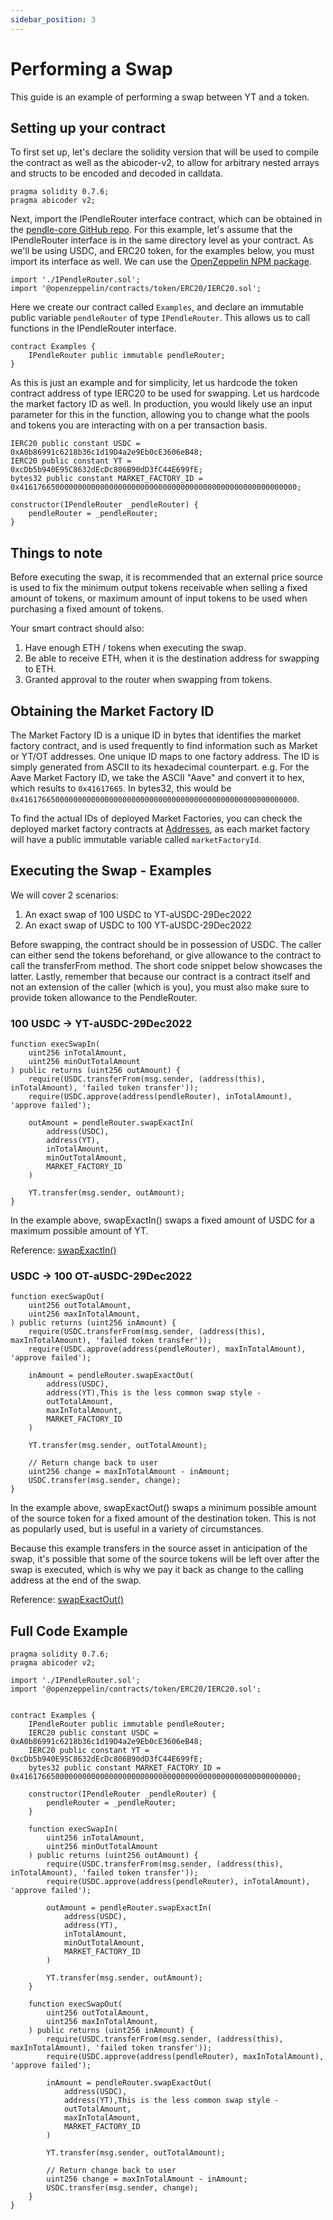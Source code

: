 ```yaml
---
sidebar_position: 3
---
```


# Performing a Swap

This guide is an example of performing a swap between YT and a token.

## Setting up your contract

To first set up, let's declare the solidity version that will be used to compile the contract as well as the abicoder-v2, to allow for arbitrary nested arrays and structs to be encoded and decoded in calldata.

```solidity
pragma solidity 0.7.6;
pragma abicoder v2;
```

Next, import the IPendleRouter interface contract, which can be obtained in the [pendle-core GitHub repo](https://github.com/pendle-finance/pendle-core/blob/master/contracts/interfaces/IPendleRouter.sol). For this example, let's assume that the IPendleRouter interface is in the same directory level as your contract. As we'll be using USDC, and ERC20 token, for the examples below, you must import its interface as well. We can use the [OpenZeppelin NPM package](https://www.npmjs.com/package/@openzeppelin/contracts).

``` solidity
import './IPendleRouter.sol';
import '@openzeppelin/contracts/token/ERC20/IERC20.sol';
```

Here we create our contract called `Examples`, and declare an immutable public variable `pendleRouter` of type `IPendleRouter`. This allows us to call functions in the IPendleRouter interface.

```solidity
contract Examples {
    IPendleRouter public immutable pendleRouter;
}

```

As this is just an example and for simplicity, let us hardcode the token contract address of type IERC20 to be used for swapping. Let us hardcode the market factory ID as well. In production, you would likely use an input parameter for this in the function, allowing you to change what the pools and tokens you are interacting with on a per transaction basis.

```solidity
IERC20 public constant USDC = 0xA0b86991c6218b36c1d19D4a2e9Eb0cE3606eB48;
IERC20 public constant YT = 0xcDb5b940E95C8632dEcDc806B90dD3fC44E699fE;
bytes32 public constant MARKET_FACTORY_ID = 0x41617665000000000000000000000000000000000000000000000000000000;

constructor(IPendleRouter _pendleRouter) {
    pendleRouter = _pendleRouter;
}
```

## Things to note

Before executing the swap, it is recommended that an external price source is used to fix the minimum output tokens receivable when selling a fixed amount of tokens, or maximum amount of input tokens to be used when purchasing a fixed amount of tokens.

Your smart contract should also:

1. Have enough ETH / tokens when executing the swap.
2. Be able to receive ETH, when it is the destination address for swapping to ETH.
3. Granted approval to the router when swapping from tokens.

## Obtaining the Market Factory ID

The Market Factory ID is a unique ID in bytes that identifies the market factory contract, and is used frequently to find information such as Market or YT/OT addresses. One unique ID maps to one factory address. The ID is simply generated from ASCII to its hexadecimal counterpart. e.g. For the Aave Market Factory ID, we take the ASCII "Aave" and convert it to hex, which results to `0x41617665`. In bytes32, this would be `0x41617665000000000000000000000000000000000000000000000000000000`.

To find the actual IDs of deployed Market Factories, you can check the deployed market factory contracts at [Addresses](../addresses/mainnet.md), as each market factory will have a public immutable variable called `marketFactoryId`.

## Executing the Swap - Examples

We will cover 2 scenarios:

1. An exact swap of 100 USDC to YT-aUSDC-29Dec2022
2. An exact swap of USDC to 100 YT-aUSDC-29Dec2022

Before swapping, the contract should be in possession of USDC. The caller can either send the tokens beforehand, or give allowance to the contract to call the transferFrom method. The short code snippet below showcases the latter. Lastly, remember that because our contract is a contract itself and not an extension of the caller (which is you), you must also make sure to provide token allowance to the PendleRouter.

### 100 USDC -> YT-aUSDC-29Dec2022

```solidity
function execSwapIn(
    uint256 inTotalAmount,
    uint256 minOutTotalAmount
) public returns (uint256 outAmount) {
    require(USDC.transferFrom(msg.sender, (address(this), inTotalAmount), 'failed token transfer'));
    require(USDC.approve(address(pendleRouter), inTotalAmount), 'approve failed');

    outAmount = pendleRouter.swapExactIn(
        address(USDC),
        address(YT),
        inTotalAmount,
        minOutTotalAmount,
        MARKET_FACTORY_ID
    )

    YT.transfer(msg.sender, outAmount);
}
```

In the example above, swapExactIn() swaps a fixed amount of USDC for a maximum possible amount of YT.

Reference: [swapExactIn()](../reference/contracts/IPendleRouter.md#swapexactin)

### USDC -> 100 OT-aUSDC-29Dec2022

```solidity
function execSwapOut(
    uint256 outTotalAmount,
    uint256 maxInTotalAmount,
) public returns (uint256 inAmount) {
    require(USDC.transferFrom(msg.sender, (address(this), maxInTotalAmount), 'failed token transfer'));
    require(USDC.approve(address(pendleRouter), maxInTotalAmount), 'approve failed');

    inAmount = pendleRouter.swapExactOut(
        address(USDC),
        address(YT),This is the less common swap style - 
        outTotalAmount,
        maxInTotalAmount,
        MARKET_FACTORY_ID
    )

    YT.transfer(msg.sender, outTotalAmount);

    // Return change back to user
    uint256 change = maxInTotalAmount - inAmount;
    USDC.transfer(msg.sender, change);
}
```

In the example above, swapExactOut() swaps a minimum possible amount of the source token for a fixed amount of the destination token. This is not as popularly used, but is useful in a variety of circumstances.

Because this example transfers in the source asset in anticipation of the swap, it's possible that some of the source tokens will be left over after the swap is executed, which is why we pay it back as change to the calling address at the end of the swap.

Reference: [swapExactOut()](../reference/contracts/IPendleRouter.md#swapexactout)

## Full Code Example

```solidity
pragma solidity 0.7.6;
pragma abicoder v2;

import './IPendleRouter.sol';
import '@openzeppelin/contracts/token/ERC20/IERC20.sol';


contract Examples {
    IPendleRouter public immutable pendleRouter;
    IERC20 public constant USDC = 0xA0b86991c6218b36c1d19D4a2e9Eb0cE3606eB48;
    IERC20 public constant YT = 0xcDb5b940E95C8632dEcDc806B90dD3fC44E699fE;
    bytes32 public constant MARKET_FACTORY_ID = 0x41617665000000000000000000000000000000000000000000000000000000;

    constructor(IPendleRouter _pendleRouter) {
        pendleRouter = _pendleRouter;
    }

    function execSwapIn(
        uint256 inTotalAmount,
        uint256 minOutTotalAmount
    ) public returns (uint256 outAmount) {
        require(USDC.transferFrom(msg.sender, (address(this), inTotalAmount), 'failed token transfer'));
        require(USDC.approve(address(pendleRouter), inTotalAmount), 'approve failed');

        outAmount = pendleRouter.swapExactIn(
            address(USDC),
            address(YT),
            inTotalAmount,
            minOutTotalAmount,
            MARKET_FACTORY_ID
        )

        YT.transfer(msg.sender, outAmount);
    }

    function execSwapOut(
        uint256 outTotalAmount,
        uint256 maxInTotalAmount,
    ) public returns (uint256 inAmount) {
        require(USDC.transferFrom(msg.sender, (address(this), maxInTotalAmount), 'failed token transfer'));
        require(USDC.approve(address(pendleRouter), maxInTotalAmount), 'approve failed');

        inAmount = pendleRouter.swapExactOut(
            address(USDC),
            address(YT),This is the less common swap style - 
            outTotalAmount,
            maxInTotalAmount,
            MARKET_FACTORY_ID
        )

        YT.transfer(msg.sender, outTotalAmount);

        // Return change back to user
        uint256 change = maxInTotalAmount - inAmount;
        USDC.transfer(msg.sender, change);
    }
}
```